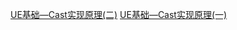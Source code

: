[UE基础—Cast<T>实现原理(二)](https://zhuanlan.zhihu.com/p/610453517)
[UE基础—Cast<T>实现原理(一)](https://zhuanlan.zhihu.com/p/539841091)